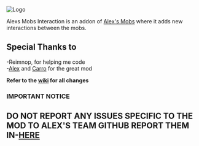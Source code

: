 ![Logo](https://cdn.modrinth.com/data/cached_images/6063e1c3b7649027c1c46294d7ce77ead8fee3e9.png)


Alexs Mobs Interaction is an addon of [Alex's Mobs](https://modrinth.com/mod/alexs-mobs) where
it adds new interactions between the mobs.



Special Thanks to
-
-Reimnop, for helping me code\
-[Alex](whttps://modrinth.com/user/AlexModGuy) and [Carro](whttps://modrinth.com/user/Carro1001) for the great mod



**Refer to the [wiki](whttps://github.com/CrimsonCrips/AlexsMobInteraction/wiki) for all changes**


### IMPORTANT NOTICE

##  DO NOT REPORT ANY ISSUES SPECIFIC TO THE MOD TO ALEX'S TEAM GITHUB REPORT THEM IN-[HERE](https://github.com/CrimsonCrips/AlexsMobInteraction/issues)

